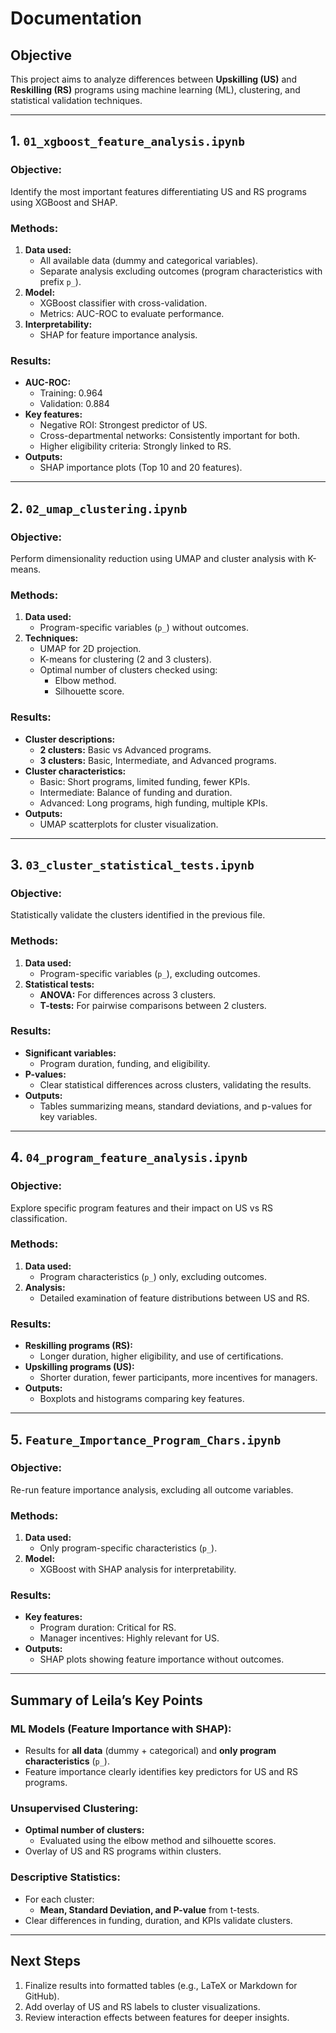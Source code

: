 # Documentation

## Objective
This project aims to analyze differences between **Upskilling (US)** and **Reskilling (RS)** programs using machine learning (ML), clustering, and statistical validation techniques.

---

## 1. `01_xgboost_feature_analysis.ipynb`

### Objective:
Identify the most important features differentiating US and RS programs using XGBoost and SHAP.

### Methods:
1. **Data used:**
   - All available data (dummy and categorical variables).
   - Separate analysis excluding outcomes (program characteristics with prefix `p_`).
2. **Model:**
   - XGBoost classifier with cross-validation.
   - Metrics: AUC-ROC to evaluate performance.
3. **Interpretability:**
   - SHAP for feature importance analysis.

### Results:
- **AUC-ROC:**
  - Training: 0.964
  - Validation: 0.884
- **Key features:**
  - Negative ROI: Strongest predictor of US.
  - Cross-departmental networks: Consistently important for both.
  - Higher eligibility criteria: Strongly linked to RS.
- **Outputs:**
  - SHAP importance plots (Top 10 and 20 features).

---

## 2. `02_umap_clustering.ipynb`

### Objective:
Perform dimensionality reduction using UMAP and cluster analysis with K-means.

### Methods:
1. **Data used:**
   - Program-specific variables (`p_`) without outcomes.
2. **Techniques:**
   - UMAP for 2D projection.
   - K-means for clustering (2 and 3 clusters).
   - Optimal number of clusters checked using:
     - Elbow method.
     - Silhouette score.

### Results:
- **Cluster descriptions:**
  - **2 clusters:** Basic vs Advanced programs.
  - **3 clusters:** Basic, Intermediate, and Advanced programs.
- **Cluster characteristics:**
  - Basic: Short programs, limited funding, fewer KPIs.
  - Intermediate: Balance of funding and duration.
  - Advanced: Long programs, high funding, multiple KPIs.
- **Outputs:**
  - UMAP scatterplots for cluster visualization.

---

## 3. `03_cluster_statistical_tests.ipynb`

### Objective:
Statistically validate the clusters identified in the previous file.

### Methods:
1. **Data used:**
   - Program-specific variables (`p_`), excluding outcomes.
2. **Statistical tests:**
   - **ANOVA:** For differences across 3 clusters.
   - **T-tests:** For pairwise comparisons between 2 clusters.

### Results:
- **Significant variables:**
  - Program duration, funding, and eligibility.
- **P-values:**
  - Clear statistical differences across clusters, validating the results.
- **Outputs:**
  - Tables summarizing means, standard deviations, and p-values for key variables.

---

## 4. `04_program_feature_analysis.ipynb`

### Objective:
Explore specific program features and their impact on US vs RS classification.

### Methods:
1. **Data used:**
   - Program characteristics (`p_`) only, excluding outcomes.
2. **Analysis:**
   - Detailed examination of feature distributions between US and RS.

### Results:
- **Reskilling programs (RS):**
  - Longer duration, higher eligibility, and use of certifications.
- **Upskilling programs (US):**
  - Shorter duration, fewer participants, more incentives for managers.
- **Outputs:**
  - Boxplots and histograms comparing key features.

---

## 5. `Feature_Importance_Program_Chars.ipynb`

### Objective:
Re-run feature importance analysis, excluding all outcome variables.

### Methods:
1. **Data used:**
   - Only program-specific characteristics (`p_`).
2. **Model:**
   - XGBoost with SHAP analysis for interpretability.

### Results:
- **Key features:**
  - Program duration: Critical for RS.
  - Manager incentives: Highly relevant for US.
- **Outputs:**
  - SHAP plots showing feature importance without outcomes.

---

## Summary of Leila’s Key Points

### ML Models (Feature Importance with SHAP):
- Results for **all data** (dummy + categorical) and **only program characteristics** (`p_`).
- Feature importance clearly identifies key predictors for US and RS programs.

### Unsupervised Clustering:
- **Optimal number of clusters:**
  - Evaluated using the elbow method and silhouette scores.
- Overlay of US and RS programs within clusters.

### Descriptive Statistics:
- For each cluster:
  - **Mean, Standard Deviation, and P-value** from t-tests.
- Clear differences in funding, duration, and KPIs validate clusters.

---

## Next Steps
1. Finalize results into formatted tables (e.g., LaTeX or Markdown for GitHub).
2. Add overlay of US and RS labels to cluster visualizations.
3. Review interaction effects between features for deeper insights.

